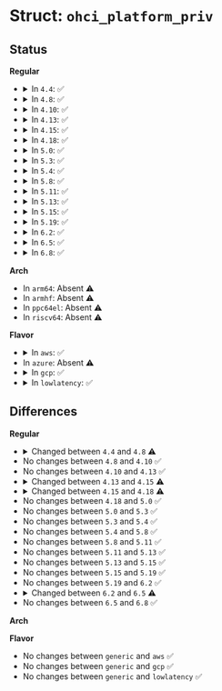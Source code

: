 # Struct: <code>ohci_platform_priv</code>

## Status
<b>Regular</b>
<ul>
<li>
<details>
<summary>In <code>4.4</code>: ✅</summary>

```c
struct ohci_platform_priv {
    struct clk * clks[3];
    struct reset_control *rst;
    struct phy **phys;
    int num_phys;
};
```
</details>
</li>
<li>
<details>
<summary>In <code>4.8</code>: ✅</summary>

```c
struct ohci_platform_priv {
    struct clk * clks[3];
    struct reset_control * resets[2];
    struct phy **phys;
    int num_phys;
};
```
</details>
</li>
<li>
<details>
<summary>In <code>4.10</code>: ✅</summary>

```c
struct ohci_platform_priv {
    struct clk * clks[3];
    struct reset_control * resets[2];
    struct phy **phys;
    int num_phys;
};
```
</details>
</li>
<li>
<details>
<summary>In <code>4.13</code>: ✅</summary>

```c
struct ohci_platform_priv {
    struct clk * clks[3];
    struct reset_control * resets[2];
    struct phy **phys;
    int num_phys;
};
```
</details>
</li>
<li>
<details>
<summary>In <code>4.15</code>: ✅</summary>

```c
struct ohci_platform_priv {
    struct clk * clks[3];
    struct reset_control *resets;
    struct phy **phys;
    int num_phys;
};
```
</details>
</li>
<li>
<details>
<summary>In <code>4.18</code>: ✅</summary>

```c
struct ohci_platform_priv {
    struct clk * clks[3];
    struct reset_control *resets;
};
```
</details>
</li>
<li>
<details>
<summary>In <code>5.0</code>: ✅</summary>

```c
struct ohci_platform_priv {
    struct clk * clks[3];
    struct reset_control *resets;
};
```
</details>
</li>
<li>
<details>
<summary>In <code>5.3</code>: ✅</summary>

```c
struct ohci_platform_priv {
    struct clk * clks[3];
    struct reset_control *resets;
};
```
</details>
</li>
<li>
<details>
<summary>In <code>5.4</code>: ✅</summary>

```c
struct ohci_platform_priv {
    struct clk * clks[3];
    struct reset_control *resets;
};
```
</details>
</li>
<li>
<details>
<summary>In <code>5.8</code>: ✅</summary>

```c
struct ohci_platform_priv {
    struct clk * clks[3];
    struct reset_control *resets;
};
```
</details>
</li>
<li>
<details>
<summary>In <code>5.11</code>: ✅</summary>

```c
struct ohci_platform_priv {
    struct clk * clks[3];
    struct reset_control *resets;
};
```
</details>
</li>
<li>
<details>
<summary>In <code>5.13</code>: ✅</summary>

```c
struct ohci_platform_priv {
    struct clk * clks[3];
    struct reset_control *resets;
};
```
</details>
</li>
<li>
<details>
<summary>In <code>5.15</code>: ✅</summary>

```c
struct ohci_platform_priv {
    struct clk * clks[3];
    struct reset_control *resets;
};
```
</details>
</li>
<li>
<details>
<summary>In <code>5.19</code>: ✅</summary>

```c
struct ohci_platform_priv {
    struct clk * clks[3];
    struct reset_control *resets;
};
```
</details>
</li>
<li>
<details>
<summary>In <code>6.2</code>: ✅</summary>

```c
struct ohci_platform_priv {
    struct clk * clks[3];
    struct reset_control *resets;
};
```
</details>
</li>
<li>
<details>
<summary>In <code>6.5</code>: ✅</summary>

```c
struct ohci_platform_priv {
    struct clk * clks[4];
    struct reset_control *resets;
};
```
</details>
</li>
<li>
<details>
<summary>In <code>6.8</code>: ✅</summary>

```c
struct ohci_platform_priv {
    struct clk * clks[4];
    struct reset_control *resets;
};
```
</details>
</li>
</ul>
<b>Arch</b>
<ul>
<li>
In <code>arm64</code>: Absent ⚠️
</li>
<li>
In <code>armhf</code>: Absent ⚠️
</li>
<li>
In <code>ppc64el</code>: Absent ⚠️
</li>
<li>
In <code>riscv64</code>: Absent ⚠️
</li>
</ul>
<b>Flavor</b>
<ul>
<li>
<details>
<summary>In <code>aws</code>: ✅</summary>

```c
struct ohci_platform_priv {
    struct clk * clks[3];
    struct reset_control *resets;
};
```
</details>
</li>
<li>
In <code>azure</code>: Absent ⚠️
</li>
<li>
<details>
<summary>In <code>gcp</code>: ✅</summary>

```c
struct ohci_platform_priv {
    struct clk * clks[3];
    struct reset_control *resets;
};
```
</details>
</li>
<li>
<details>
<summary>In <code>lowlatency</code>: ✅</summary>

```c
struct ohci_platform_priv {
    struct clk * clks[3];
    struct reset_control *resets;
};
```
</details>
</li>
</ul>

## Differences
<b>Regular</b>
<ul>
<li>
<details>
<summary>Changed between <code>4.4</code> and <code>4.8</code> ⚠️</summary>
<ul>
<li>
<b>Field added. </b>
<code>struct reset_control * resets[2]</code>
</li>
<li>
<b>Field removed. </b>
<code>struct reset_control *rst</code>
</li>
</ul>
</details>
</li>
<li>
No changes between <code>4.8</code> and <code>4.10</code> ✅
</li>
<li>
No changes between <code>4.10</code> and <code>4.13</code> ✅
</li>
<li>
<details>
<summary>Changed between <code>4.13</code> and <code>4.15</code> ⚠️</summary>
<ul>
<li>
<b>Field type changed. </b>
<code>struct reset_control * resets[2]</code> ➡️ <code>struct reset_control *resets</code>
</li>
</ul>
</details>
</li>
<li>
<details>
<summary>Changed between <code>4.15</code> and <code>4.18</code> ⚠️</summary>
<ul>
<li>
<b>Field removed. </b>
<code>struct phy **phys</code>
</li>
<li>
<b>Field removed. </b>
<code>int num_phys</code>
</li>
</ul>
</details>
</li>
<li>
No changes between <code>4.18</code> and <code>5.0</code> ✅
</li>
<li>
No changes between <code>5.0</code> and <code>5.3</code> ✅
</li>
<li>
No changes between <code>5.3</code> and <code>5.4</code> ✅
</li>
<li>
No changes between <code>5.4</code> and <code>5.8</code> ✅
</li>
<li>
No changes between <code>5.8</code> and <code>5.11</code> ✅
</li>
<li>
No changes between <code>5.11</code> and <code>5.13</code> ✅
</li>
<li>
No changes between <code>5.13</code> and <code>5.15</code> ✅
</li>
<li>
No changes between <code>5.15</code> and <code>5.19</code> ✅
</li>
<li>
No changes between <code>5.19</code> and <code>6.2</code> ✅
</li>
<li>
<details>
<summary>Changed between <code>6.2</code> and <code>6.5</code> ⚠️</summary>
<ul>
<li>
<b>Field type changed. </b>
<code>struct clk * clks[3]</code> ➡️ <code>struct clk * clks[4]</code>
</li>
</ul>
</details>
</li>
<li>
No changes between <code>6.5</code> and <code>6.8</code> ✅
</li>
</ul>
<b>Arch</b>
<ul>
</ul>
<b>Flavor</b>
<ul>
<li>
No changes between <code>generic</code> and <code>aws</code> ✅
</li>
<li>
No changes between <code>generic</code> and <code>gcp</code> ✅
</li>
<li>
No changes between <code>generic</code> and <code>lowlatency</code> ✅
</li>
</ul>

